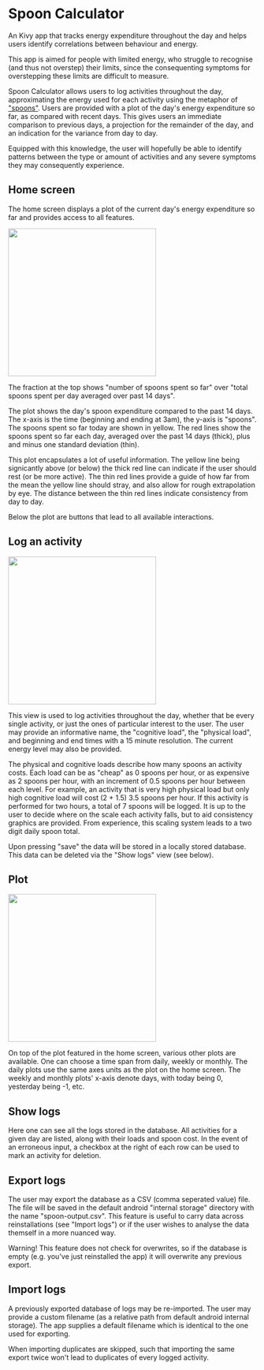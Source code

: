# Spoon Calculator
An Kivy app that tracks energy expenditure throughout the day and helps users identify correlations between behaviour and energy.

This app is aimed for people with limited energy, who struggle to recognise (and thus not overstep) their limits, since the consequenting symptoms for overstepping these limits are difficult to measure.

Spoon Calculator allows users to log activities throughout the day, approximating the energy used for each activity using the metaphor of ["spoons"](https://en.wikipedia.org/wiki/Spoon_theory). Users are provided with a plot of the day's energy expenditure so far, as compared with recent days. This gives users an immediate comparison to previous days, a projection for the remainder of the day, and an indication for the variance from day to day.

Equipped with this knowledge, the user will hopefully be able to identify patterns between the type or amount of activities and any severe symptoms they may consequently experience.

## Home screen
The home screen displays a plot of the current day's energy expenditure so far and provides access to all features.

<!--- ![Home screen screenshot](./docs/screenshots/home_screen.png)
-->

<img src="./docs/screenshots/home_screen.png" width="300"/>

The fraction at the top shows "number of spoons spent so far" over "total spoons spent per day averaged over past 14 days".

The plot shows the day's spoon expenditure compared to the past 14 days. The x-axis is the time (beginning and ending at 3am), the y-axis is "spoons". The spoons spent so far today are shown in yellow. The red lines show the spoons spent so far each day, averaged over the past 14 days (thick), plus and minus one standard deviation (thin).

This plot encapsulates a lot of useful information. The yellow line being signicantly above (or below) the thick red line can indicate if the user should rest (or be more active). The thin red lines provide a guide of how far from the mean the yellow line should stray, and also allow for rough extrapolation by eye. The distance between the thin red lines indicate consistency from day to day.

Below the plot are buttons that lead to all available interactions.

## Log an activity
<img src="./docs/screenshots/input_form.png" width="300"/>

This view is used to log activities throughout the day, whether that be every single activity, or just the ones of particular interest to the user. The user may provide an informative name, the "cognitive load", the "physical load", and beginning and end times with a 15 minute resolution. The current energy level may also be provided.

The physical and cognitive loads describe how many spoons an activity costs. Each load can be as "cheap" as 0 spoons per hour, or as expensive as 2 spoons per hour, with an increment of 0.5 spoons per hour between each level. For example, an activity that is very high physical load but only high cognitive load will cost (2 + 1.5) 3.5 spoons per hour. If this activity is performed for two hours, a total of 7 spoons will be logged. It is up to the user to decide where on the scale each activity falls, but to aid consistency graphics are provided. From experience, this scaling system leads to a two digit daily spoon total.

Upon pressing "save" the data will be stored in a locally stored database. This data can be deleted via the "Show logs" view (see below).

## Plot
<img src="./docs/screenshots/weekly_plot.png" width="300"/>

On top of the plot featured in the home screen, various other plots are available. One can choose a time span from daily, weekly or monthly. The daily plots use the same axes units as the plot on the home screen. The weekly and monthly plots' x-axis denote days, with today being 0, yesterday being -1, etc.

## Show logs
Here one can see all the logs stored in the database. All activities for a given day are listed, along with their loads and spoon cost. In the event of an erroneous input, a checkbox at the right of each row can be used to mark an activity for deletion.

## Export logs
The user may export the database as a CSV (comma seperated value) file. The file will be saved in the default android "internal storage" directory with the name "spoon-output.csv". This feature is useful to carry data across reinstallations (see "Import logs") or if the user wishes to analyse the data themself in a more nuanced way.

Warning! This feature does not check for overwrites, so if the database is empty (e.g. you've just reinstalled the app) it will overwrite any previous export.

## Import logs
A previously exported database of logs may be re-imported. The user may provide a custom filename (as a relative path from default android internal storage). The app supplies a default filename which is identical to the one used for exporting.

When importing duplicates are skipped, such that importing the same export twice won't lead to duplicates of every logged activity.
